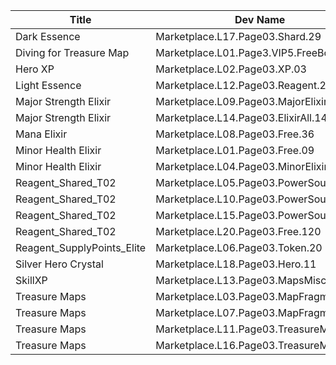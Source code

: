 | Title | Dev Name | Quantity | Currency |  Price |
| ----- | -------- | -------- | -------- |  ----- |
| Dark Essence | Marketplace.L17.Page03.Shard.29 | 1 | Gems | 200 |
| Diving for Treasure Map | Marketplace.L01.Page3.VIP5.FreeBonus.74 | 1 | Gold | 0 |
| Hero XP | Marketplace.L02.Page03.XP.03 | 100000 | Gold | 200 |
| Light Essence | Marketplace.L12.Page03.Reagent.23 | 1 | Gold | 300000 |
| Major Strength Elixir | Marketplace.L09.Page03.MajorElixir.12 | 8 | Gold | 50000 |
| Major Strength Elixir | Marketplace.L14.Page03.ElixirAll.14 | 3 | Gold | 50000 |
| Mana Elixir | Marketplace.L08.Page03.Free.36 | 1 | Gold | 0 |
| Minor Health Elixir | Marketplace.L01.Page03.Free.09 | 5 | Gold | 0 |
| Minor Health Elixir | Marketplace.L04.Page03.MinorElixir.09 | 4 | Gold | 4000 |
| Reagent_Shared_T02 | Marketplace.L05.Page03.PowerSource.03 | 10 | Gold | 2500 |
| Reagent_Shared_T02 | Marketplace.L10.Page03.PowerSource.06 | 15 | Gold | 2500 |
| Reagent_Shared_T02 | Marketplace.L15.Page03.PowerSource.09 | 20 | Gold | 2500 |
| Reagent_Shared_T02 | Marketplace.L20.Page03.Free.120 | 15 | Gold | 0 |
| Reagent_SupplyPoints_Elite | Marketplace.L06.Page03.Token.20 | 3 | Gold | 100000 |
| Silver Hero Crystal | Marketplace.L18.Page03.Hero.11 | 1 | Gold | 3500000 |
| SkillXP | Marketplace.L13.Page03.MapsMisc.30 | 1 | Gold | 10000 |
| Treasure Maps | Marketplace.L03.Page03.MapFragments.03 | 3 | Gold | 20000 |
| Treasure Maps | Marketplace.L07.Page03.MapFragments.08 | 5 | Gold | 20000 |
| Treasure Maps | Marketplace.L11.Page03.TreasureMap.03 | 7 | Gold | 20000 |
| Treasure Maps | Marketplace.L16.Page03.TreasureMap.06 | 10 | Gold | 20000 |
